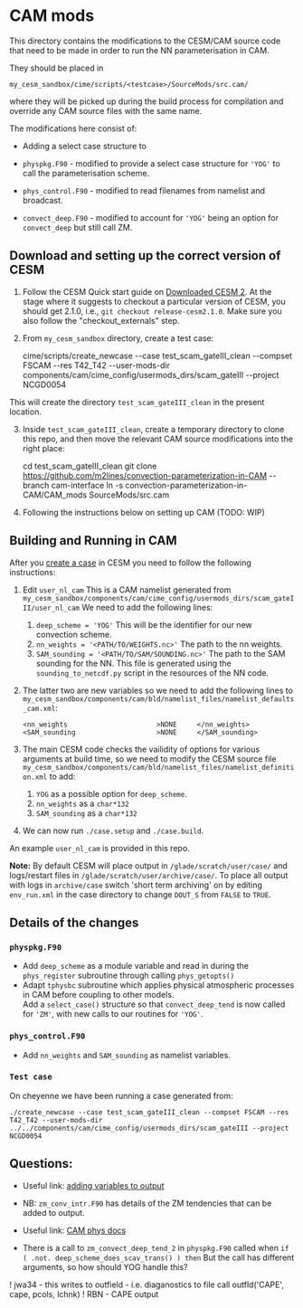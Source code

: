 # CAM mods

This directory contains the modifications to the CESM/CAM source code that need to be made in order to run the NN parameterisation in CAM.

They should be placed in
```
my_cesm_sandbox/cime/scripts/<testcase>/SourceMods/src.cam/
```
where they will be picked up during the build process for compilation and override any CAM source files with the same name.

The modifications here consist of:

- Adding a select case structure to

- `physpkg.F90` - modified to provide a select case structure for `'YOG'` to call the parameterisation scheme.
- `phys_control.F90` - modified to read filenames from namelist and broadcast.
- `convect_deep.F90` - modified to account for `'YOG'` being an option for `convect_deep` but still call ZM.

## Download and setting up the correct version of CESM

1. Follow the CESM Quick start guide on [Downloaded CESM 2](https://escomp.github.io/CESM/versions/master/html/downloading_cesm.html). At the stage where it suggests to checkout a particular version of CESM, you should get 2.1.0, i.e., `git checkout release-cesm2.1.0`.
Make sure you also follow the "checkout_externals" step.

2. From `my_cesm_sandbox` directory, create a test case:

    cime/scripts/create_newcase --case test_scam_gateIII_clean --compset FSCAM --res T42_T42 --user-mods-dir components/cam/cime_config/usermods_dirs/scam_gateIII --project NCGD0054

This will create the directory `test_scam_gateIII_clean` in the present location.

3. Inside `test_scam_gateIII_clean`, create a temporary directory to clone this repo, and then move the relevant CAM source modifications into the right place:

   cd test_scam_gateIII_clean
   git clone https://github.com/m2lines/convection-parameterization-in-CAM --branch cam-interface
   ln -s convection-parameterization-in-CAM/CAM_mods SourceMods/src.cam

4. Following the instructions below on setting up CAM (TODO: WIP)

## Building and Running in CAM
After you [create a case](https://ncar.github.io/CAM/doc/build/html/CAM6.0_users_guide/building-and-running-cam.html) in CESM you need to follow the following instructions:

1. Edit `user_nl_cam`
   This is a CAM namelist generated from `my_cesm_sandbox/components/cam/cime_config/usermods_dirs/scam_gateIII/user_nl_cam`
   We need to add the following lines:
   1. `deep_scheme = 'YOG'`
      This will be the identifier for our new convection scheme.
   2. `nn_weights = '<PATH/TO/WEIGHTS.nc>'`
      The path to the nn weights.
   3. `SAM_sounding = '<PATH/TO/SAM/SOUNDING.nc>'`
      The path to the SAM sounding for the NN.
      This file is generated using the `sounding_to_netcdf.py` script in the resources of the NN code.
2. The latter two are new variables so we need to add the following lines to `my_cesm_sandbox/components/cam/bld/namelist_files/namelist_defaults_cam.xml`:
   ```
   <nn_weights                      >NONE     </nn_weights>
   <SAM_sounding                    >NONE     </SAM_sounding>
   ```

3. The main CESM code checks the vailidity of options for various arguments at build time, so we need to modify the CESM source file `my_cesm_sandbox/components/cam/bld/namelist_files/namelist_definition.xml` to add:
   1. `YOG` as a possible option for `deep_scheme`.
   2. `nn_weights` as a `char*132`
   3. `SAM_sounding` as a `char*132`
3. We can now run `./case.setup` and `./case.build`.

An example `user_nl_cam` is provided in this repo.

**Note:**
By default CESM will place output in `/glade/scratch/user/case/`
and logs/restart files in `/glade/scratch/user/archive/case/`.
To place all output with logs in `archive/case` switch 'short term archiving' on by
editing `env_run.xml` in the case directory to change `DOUT_S` from `FALSE` to `TRUE`.

## Details of the changes

### `physpkg.F90`

- Add `deep_scheme` as a module variable and read in during the `phys_register` subroutine through calling `phys_getopts()`
- Adapt `tphysbc` subroutine which applies physical atmospheric processes in CAM before coupling to other models.  
  Add a `select_case()` structure so that `convect_deep_tend` is now called for `'ZM'`, with new calls to our routines for `'YOG'`.

### `phys_control.F90`

- Add `nn_weights` and `SAM_sounding` as namelist variables.

### `Test case`

On cheyenne we have been running a case generated from:
```
./create_newcase --case test_scam_gateIII_clean --compset FSCAM --res T42_T42 --user-mods-dir ../../components/cam/cime_config/usermods_dirs/scam_gateIII --project NCGD0054
```


## Questions:

- Useful link: [adding variables to output](https://ncar.github.io/CESM-Tutorial/README.html)
- NB: `zm_conv_intr.F90` has details of the ZM tendencies that can be added to output.
- Useful link: [CAM phys docs](https://www2.cesm.ucar.edu/models/atm-cam/docs/phys-interface/)

- There is a call to `zm_convect_deep_tend_2` in `physpkg.F90` called when `if ( .not. deep_scheme_does_scav_trans() ) then` But the call has different arguments, so how should YOG handle this?

! jwa34 - this writes to outfield - i.e. diaganostics to file
call outfld('CAPE', cape, pcols, lchnk)        ! RBN - CAPE output
